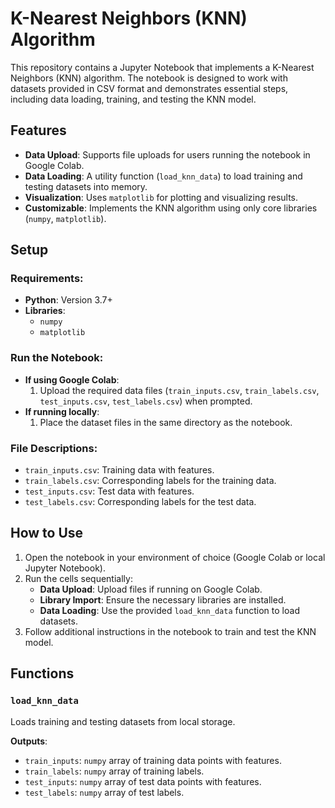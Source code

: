# K-Nearest Neighbors (KNN) Algorithm

This repository contains a Jupyter Notebook that implements a K-Nearest Neighbors (KNN) algorithm. The notebook is designed to work with datasets provided in CSV format and demonstrates essential steps, including data loading, training, and testing the KNN model.

## Features

- **Data Upload**: Supports file uploads for users running the notebook in Google Colab.
- **Data Loading**: A utility function (`load_knn_data`) to load training and testing datasets into memory.
- **Visualization**: Uses `matplotlib` for plotting and visualizing results.
- **Customizable**: Implements the KNN algorithm using only core libraries (`numpy`, `matplotlib`).

## Setup

### Requirements:
- **Python**: Version 3.7+
- **Libraries**:
  - `numpy`
  - `matplotlib`

### Run the Notebook:
- **If using Google Colab**:
  1. Upload the required data files (`train_inputs.csv`, `train_labels.csv`, `test_inputs.csv`, `test_labels.csv`) when prompted.
- **If running locally**:
  1. Place the dataset files in the same directory as the notebook.

### File Descriptions:
- `train_inputs.csv`: Training data with features.
- `train_labels.csv`: Corresponding labels for the training data.
- `test_inputs.csv`: Test data with features.
- `test_labels.csv`: Corresponding labels for the test data.

## How to Use

1. Open the notebook in your environment of choice (Google Colab or local Jupyter Notebook).
2. Run the cells sequentially:
   - **Data Upload**: Upload files if running on Google Colab.
   - **Library Import**: Ensure the necessary libraries are installed.
   - **Data Loading**: Use the provided `load_knn_data` function to load datasets.
3. Follow additional instructions in the notebook to train and test the KNN model.

## Functions

### `load_knn_data`
Loads training and testing datasets from local storage.

**Outputs**:
- `train_inputs`: `numpy` array of training data points with features.
- `train_labels`: `numpy` array of training labels.
- `test_inputs`: `numpy` array of test data points with features.
- `test_labels`: `numpy` array of test labels.
